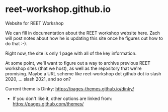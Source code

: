 # reet-workshop.github.io
Website for REET Workshop

We can fill in documentation about the REET workshop website here. Zach will post notes about how he is updating this site once he figures out how to do that :-).

Right now, the site is only 1 page with all of the key information.

At some point, we'll want to figure out a way to archive previous REET workshop sites (that we host), as well as the repository that we're promising. Maybe a URL scheme like reet-workshop dot github dot io slash 2020, ... slash 2021, and so on?

Current theme is Dinky: https://pages-themes.github.io/dinky/
* If you don't like it, other options are linked from: https://pages.github.com/themes/
